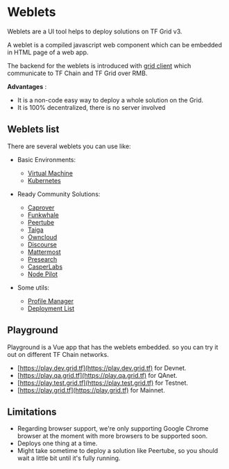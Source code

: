 # Weblets

Weblets are a UI tool helps to deploy solutions on TF Grid v3.

A weblet is a compiled javascript web component which can be embedded in HTML page of a web app.

The backend for the weblets is introduced with [grid client](manual3_iac/grid3_javascript/grid3_javascript_home.md) which communicate to TF Chain and TF Grid over RMB.

__Advantages__ :

- It is a non-code easy way to deploy a whole solution on the Grid.
- It is 100% decentralized, there is no server involved

## Weblets list

There are several weblets you can use like: 

- Basic Environments:
  - [Virtual Machine](weblets/weblets_vm.md)
  - [Kubernetes](weblets/weblets_k8s.md)

- Ready Community Solutions:
  - [Caprover](weblets/weblets_caprover.md)
  - [Funkwhale](weblets/weblets_funkwhale.md)
  - [Peertube](weblets/weblets_peertube.md)
  - [Taiga](weblets/weblets_taiga.md)
  - [Owncloud](weblets/weblets_owncloud.md)
  - [Discourse](weblets/weblets_discourse.md)
  - [Mattermost](weblets/weblets_mattermost.md)
  - [Presearch](weblets/weblets_presearch.md)
  - [CasperLabs](weblets/weblets_casper.md)
  - [Node Pilot](weblets/weblets_nodepilot.md)

- Some utils:
  - [Profile Manager](weblets/weblets_profile_manager.md)
  - [Deployment List](weblets/weblets_deployments_list.md)

## Playground
Playground is a Vue app that has the weblets embedded. so you can try it out on different TF Chain networks.
- [https://play.dev.grid.tf](https://play.dev.grid.tf) for Devnet.
- [https://play.qa.grid.tf](https://play.qa.grid.tf) for QAnet.
- [https://play.test.grid.tf](https://play.test.grid.tf) for Testnet.
- [https://play.grid.tf](https://play.grid.tf) for Mainnet.

## Limitations

- Regarding browser support, we're only supporting Google Chrome browser at the moment with more browsers to be supported soon. 
- Deploys one thing at a time.
- Might take sometime to deploy a solution like Peertube, so you should wait a little bit until it's fully running.